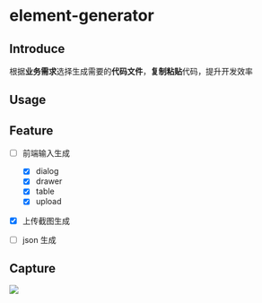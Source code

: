 # element-generator

## Introduce

根据**业务需求**选择生成需要的**代码文件**，**复制粘贴**代码，提升开发效率


## Usage

## Feature

- [ ] 前端输入生成
    - [x] dialog
    - [x] drawer
    - [x] table
    - [x] upload
- [x] 上传截图生成
- [ ] json 生成


## Capture

![](https://blog-img-1252233196.cos.ap-guangzhou.myqcloud.com/微信截图_20230315180106.png)
